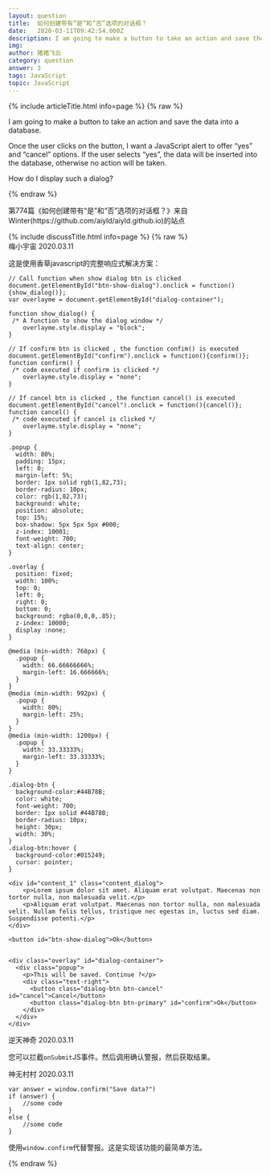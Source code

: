 ```yaml
---
layout: question
title:  如何创建带有“是”和“否”选项的对话框？
date:   2020-03-11T09:42:54.000Z
description: I am going to make a button to take an action and save the data into a databa...
img: 
author: 猪猪飞云
category: question
answer: 3
tags: JavaScript
topic: JavaScript
---
```

<div class="article-root">
  <div class="article">
    {% include articleTitle.html info=page %}
    {% raw %}
    <div class="article-content"><p>I am going to make a button to take an action and save the data into a database.</p>

<p>Once the user clicks on the button, I want a JavaScript alert to offer “yes” and “cancel” options. If the user selects “yes”, the data will be inserted into the database, otherwise no action will be taken.</p>

<p>How do I display such a dialog?</p></div>
    {% endraw %}
  </div>
  <p class="winter_mark">第774篇《如何创建带有“是”和“否”选项的对话框？》来自Winter(https://github.com/aiyld/aiyld.github.io)的站点</p>
  <div class="discuss-wrapper">
    {% include discussTitle.html info=page %}
    {% raw %}
    <div class="discuss-item">
        <div class="discuss-parent">
          <div class="discuss-meta">
            <span class="discuss-user">梅小宇宙</span>
            <span class="discuss-time">2020.03.11</span>
          </div>
          <div class="discuss-comment"><p><font style="vertical-align: inherit;"><font style="vertical-align: inherit;">这是使用香草javascript的完整响应式解决方案： </font></font></p>

<p></p><div class="snippet" data-lang="js" data-hide="false" data-console="true" data-babel="false">
<div class="snippet-code">
<pre class="snippet-code-js lang-js prettyprint-override"><code>// Call function when show dialog btn is clicked<font></font>
document.getElementById("btn-show-dialog").onclick = function(){show_dialog()};<font></font>
var overlayme = document.getElementById("dialog-container");<font></font>
<font></font>
function show_dialog() {<font></font>
 /* A function to show the dialog window */<font></font>
    overlayme.style.display = "block";<font></font>
}<font></font>
<font></font>
// If confirm btn is clicked , the function confim() is executed<font></font>
document.getElementById("confirm").onclick = function(){confirm()};<font></font>
function confirm() {<font></font>
 /* code executed if confirm is clicked */   <font></font>
    overlayme.style.display = "none";<font></font>
}<font></font>
<font></font>
// If cancel btn is clicked , the function cancel() is executed<font></font>
document.getElementById("cancel").onclick = function(){cancel()};<font></font>
function cancel() {<font></font>
 /* code executed if cancel is clicked */  <font></font>
    overlayme.style.display = "none";<font></font>
}</code></pre>
<pre class="snippet-code-css lang-css prettyprint-override"><code>.popup {<font></font>
  width: 80%;<font></font>
  padding: 15px;<font></font>
  left: 0;<font></font>
  margin-left: 5%;<font></font>
  border: 1px solid rgb(1,82,73);<font></font>
  border-radius: 10px;<font></font>
  color: rgb(1,82,73);<font></font>
  background: white;<font></font>
  position: absolute;<font></font>
  top: 15%;<font></font>
  box-shadow: 5px 5px 5px #000;<font></font>
  z-index: 10001;<font></font>
  font-weight: 700;<font></font>
  text-align: center;<font></font>
}<font></font>
<font></font>
.overlay {<font></font>
  position: fixed;<font></font>
  width: 100%;<font></font>
  top: 0;<font></font>
  left: 0;<font></font>
  right: 0;<font></font>
  bottom: 0;<font></font>
  background: rgba(0,0,0,.85);<font></font>
  z-index: 10000;<font></font>
  display :none;<font></font>
}<font></font>
<font></font>
@media (min-width: 768px) {<font></font>
  .popup {<font></font>
    width: 66.66666666%;<font></font>
    margin-left: 16.666666%;<font></font>
  }<font></font>
}<font></font>
@media (min-width: 992px) {<font></font>
  .popup {<font></font>
    width: 80%;<font></font>
    margin-left: 25%;<font></font>
  }<font></font>
}<font></font>
@media (min-width: 1200px) {<font></font>
  .popup {<font></font>
    width: 33.33333%;<font></font>
    margin-left: 33.33333%;<font></font>
  }<font></font>
}<font></font>
<font></font>
.dialog-btn {<font></font>
  background-color:#44B78B;<font></font>
  color: white;<font></font>
  font-weight: 700;<font></font>
  border: 1px solid #44B78B;<font></font>
  border-radius: 10px;<font></font>
  height: 30px;<font></font>
  width: 30%;<font></font>
}<font></font>
.dialog-btn:hover {<font></font>
  background-color:#015249;<font></font>
  cursor: pointer;<font></font>
}</code></pre>
<pre class="snippet-code-html lang-html prettyprint-override"><code>&lt;div id="content_1" class="content_dialog"&gt;<font></font>
    &lt;p&gt;Lorem ipsum dolor sit amet. Aliquam erat volutpat. Maecenas non tortor nulla, non malesuada velit.&lt;/p&gt;<font></font>
    &lt;p&gt;Aliquam erat volutpat. Maecenas non tortor nulla, non malesuada velit. Nullam felis tellus, tristique nec egestas in, luctus sed diam. Suspendisse potenti.&lt;/p&gt;<font></font>
&lt;/div&gt;<font></font>
<font></font>
&lt;button id="btn-show-dialog"&gt;Ok&lt;/button&gt;<font></font>
<font></font>
<font></font>
&lt;div class="overlay" id="dialog-container"&gt;<font></font>
  &lt;div class="popup"&gt;<font></font>
    &lt;p&gt;This will be saved. Continue ?&lt;/p&gt;<font></font>
    &lt;div class="text-right"&gt;<font></font>
      &lt;button class="dialog-btn btn-cancel" id="cancel"&gt;Cancel&lt;/button&gt;<font></font>
      &lt;button class="dialog-btn btn-primary" id="confirm"&gt;Ok&lt;/button&gt;<font></font>
    &lt;/div&gt;<font></font>
  &lt;/div&gt;<font></font>
&lt;/div&gt;</code></pre>
</div>
</div>
<p></p></div>
        </div></div><div class="discuss-item">
        <div class="discuss-parent">
          <div class="discuss-meta">
            <span class="discuss-user">逆天神奇</span>
            <span class="discuss-time">2020.03.11</span>
          </div>
          <div class="discuss-comment"><p><font style="vertical-align: inherit;"><font style="vertical-align: inherit;">您可以拦截</font></font><code>onSubmit</code><font style="vertical-align: inherit;"><font style="vertical-align: inherit;">JS事件。</font><font style="vertical-align: inherit;">然后调用确认警报，然后获取结果。</font></font></p></div>
        </div></div><div class="discuss-item">
        <div class="discuss-parent">
          <div class="discuss-meta">
            <span class="discuss-user">神无村村</span>
            <span class="discuss-time">2020.03.11</span>
          </div>
          <div class="discuss-comment"><pre><code>var answer = window.confirm("Save data?")<font></font>
if (answer) {<font></font>
    //some code<font></font>
}<font></font>
else {<font></font>
    //some code<font></font>
}<font></font>
</code></pre>

<p><font style="vertical-align: inherit;"><font style="vertical-align: inherit;">使用</font></font><code>window.confirm</code><font style="vertical-align: inherit;"><font style="vertical-align: inherit;">代替警报。</font><font style="vertical-align: inherit;">这是实现该功能的最简单方法。</font></font></p></div>
        </div></div>
    {% endraw %}
  </div>
<div>
